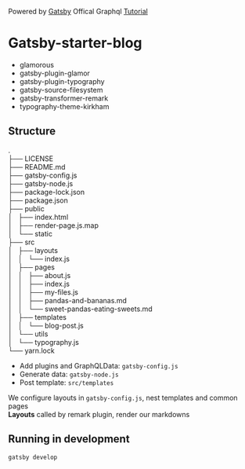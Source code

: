 Powered by [Gatsby](https://gatsbyjs.org/) Offical Graphql [Tutorial](https://www.gatsbyjs.org/tutorial/part-four/)

# Gatsby-starter-blog

+ glamorous
+ gatsby-plugin-glamor
+ gatsby-plugin-typography
+ gatsby-source-filesystem
+ gatsby-transformer-remark
+ typography-theme-kirkham

## Structure
.  
├── LICENSE  
├── README.md  
├── gatsby-config.js  
├── gatsby-node.js  
├── package-lock.json  
├── package.json  
├── public  
│   ├── index.html  
│   ├── render-page.js.map  
│   └── static  
├── src  
│   ├── layouts  
│   │   └── index.js  
│   ├── pages  
│   │   ├── about.js  
│   │   ├── index.js  
│   │   ├── my-files.js  
│   │   ├── pandas-and-bananas.md  
│   │   └── sweet-pandas-eating-sweets.md  
│   ├── templates  
│   │   └── blog-post.js  
│   └── utils  
│       └── typography.js  
└── yarn.lock  

+ Add plugins and GraphQLData: `gatsby-config.js`
+ Generate data: `gatsby-node.js`
+ Post template: `src/templates`

We configure layouts in `gatsby-config.js`, nest templates and common pages  
__Layouts__ called by remark plugin, render our markdowns

## Running in development
`gatsby develop`
